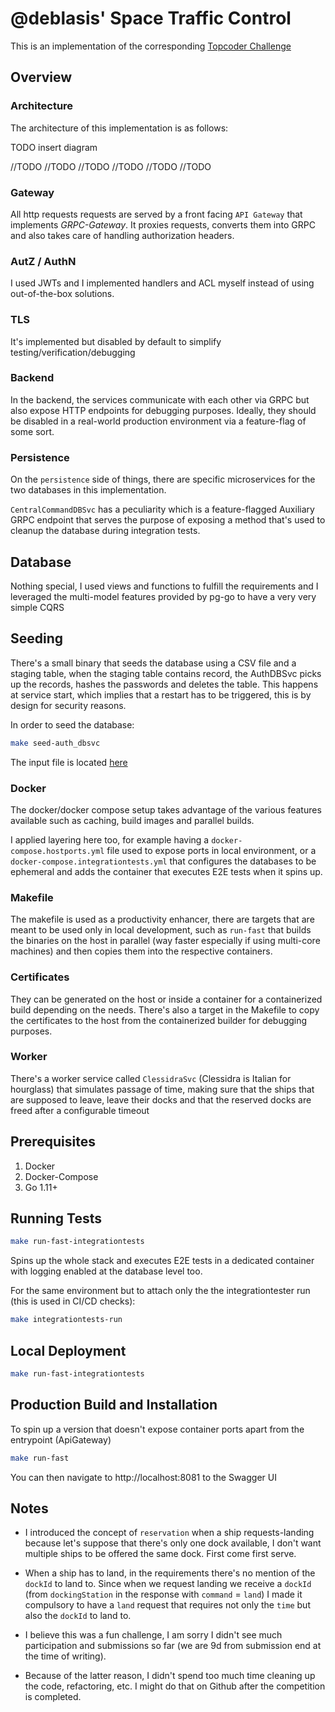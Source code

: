 # @deblasis' Space Traffic Control

This is an implementation of the corresponding [Topcoder Challenge](https://www.topcoder.com/challenges/921801de-073c-40d2-8ee2-33f729fd228b?tab=details)


## Overview


### Architecture
The architecture of this implementation is as follows:

TODO insert diagram

//TODO
//TODO
//TODO
//TODO
//TODO
//TODO

### Gateway


All http requests requests are served by a front facing `API Gateway` that implements *GRPC-Gateway*.
It proxies requests, converts them into GRPC and also takes care of handling authorization headers.

### AutZ / AuthN
I used JWTs and I implemented handlers and ACL myself instead of using out-of-the-box solutions. 

### TLS
It's implemented but disabled by default to simplify testing/verification/debugging
### Backend
In the backend, the services communicate with each other via GRPC but also expose HTTP endpoints for debugging purposes. Ideally, they should be disabled in a real-world production environment via a feature-flag of some sort.

### Persistence
On the `persistence` side of things, there are specific microservices for the two databases in this implementation.

`CentralCommandDBSvc` has a peculiarity which is a feature-flagged Auxiliary GRPC endpoint that serves the purpose of exposing a method that's used to cleanup the database during integration tests.

## Database
Nothing special, I used views and functions to fulfill the requirements and I leveraged the multi-model features provided by pg-go to have a very very simple CQRS

## Seeding
There's a small binary that seeds the database using a CSV file and a staging table, when the staging table contains record, the AuthDBSvc picks up the records, hashes the passwords and deletes the table. This happens at service start, which implies that a restart has to be triggered, this is by design for security reasons.

In order to seed the database:
```bash
make seed-auth_dbsvc
```
The input file is located [here](./services/auth_dbsvc/scripts/seeding/users.csv)

### Docker
The docker/docker compose setup takes advantage of the various features available such as caching, build images and parallel builds.

I applied layering here too, for example having a `docker-compose.hostports.yml` file used to expose ports in local environment, or a `docker-compose.integrationtests.yml` that configures the databases to be ephemeral and adds the container that executes E2E tests when it spins up.

### Makefile
The makefile is used as a productivity enhancer, there are targets that are meant to be used only in local development, such as `run-fast` that builds the binaries on the host in parallel (way faster especially if using multi-core machines) and then copies them into the respective containers.

### Certificates
They can be generated on the host or inside a container for a containerized build depending on the needs. There's also a target in the Makefile to copy the certificates to the host from the containerized builder for debugging purposes.

### Worker
There's a worker service called `ClessidraSvc` (Clessidra is Italian for hourglass) that simulates passage of time, making sure that the ships that are supposed to leave, leave their docks and that the reserved docks are freed after a configurable timeout


## Prerequisites
1. Docker
1. Docker-Compose
1. Go 1.11+


## Running Tests
```bash
make run-fast-integrationtests
```
Spins up the whole stack and executes E2E tests in a dedicated container with logging enabled at the database level too.

For the same environment but to attach only the the integrationtester run (this is used in CI/CD checks):
```bash
make integrationtests-run
```

## Local Deployment
```bash
make run-fast-integrationtests
```

## Production Build and Installation
To spin up a version that doesn't expose container ports apart from the entrypoint (ApiGateway)
```bash
make run-fast
```
You can then navigate to http://localhost:8081 to the Swagger UI 


## Notes
- I introduced the concept of `reservation` when a ship requests-landing because let's suppose that there's only one dock available, I don't want multiple ships to be offered the same dock.
First come first serve.

- When a ship has to land, in the requirements there's no mention of the `dockId` to land to.
Since when we request landing we receive a `dockId` (from `dockingStation` in the response with `command` = `land`) I made it compulsory to have a `land` request that requires not only the `time` but also the `dockId` to land to.

- I believe this was a fun challenge, I am sorry I didn't see much participation and submissions so far (we are 9d from submission end at the time of writing). 

- Because of the latter reason, I didn't spend too much time cleaning up the code, refactoring, etc. I might do that on Github after the competition is completed.